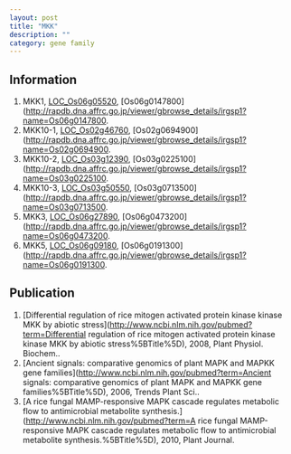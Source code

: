 ```yaml
---
layout: post
title: "MKK"
description: ""
category: gene family
---
```


## Information
1. MKK1, [LOC_Os06g05520](http://rice.plantbiology.msu.edu/cgi-bin/ORF_infopage.cgi?orf=LOC_Os06g05520), [Os06g0147800](http://rapdb.dna.affrc.go.jp/viewer/gbrowse_details/irgsp1?name=Os06g0147800.
2. MKK10-1, [LOC_Os02g46760](http://rice.plantbiology.msu.edu/cgi-bin/ORF_infopage.cgi?orf=LOC_Os02g46760), [Os02g0694900](http://rapdb.dna.affrc.go.jp/viewer/gbrowse_details/irgsp1?name=Os02g0694900.
3. MKK10-2, [LOC_Os03g12390](http://rice.plantbiology.msu.edu/cgi-bin/ORF_infopage.cgi?orf=LOC_Os03g12390), [Os03g0225100](http://rapdb.dna.affrc.go.jp/viewer/gbrowse_details/irgsp1?name=Os03g0225100.
4. MKK10-3, [LOC_Os03g50550](http://rice.plantbiology.msu.edu/cgi-bin/ORF_infopage.cgi?orf=LOC_Os03g50550), [Os03g0713500](http://rapdb.dna.affrc.go.jp/viewer/gbrowse_details/irgsp1?name=Os03g0713500.
5. MKK3, [LOC_Os06g27890](http://rice.plantbiology.msu.edu/cgi-bin/ORF_infopage.cgi?orf=LOC_Os06g27890), [Os06g0473200](http://rapdb.dna.affrc.go.jp/viewer/gbrowse_details/irgsp1?name=Os06g0473200.
6. MKK5, [LOC_Os06g09180](http://rice.plantbiology.msu.edu/cgi-bin/ORF_infopage.cgi?orf=LOC_Os06g09180), [Os06g0191300](http://rapdb.dna.affrc.go.jp/viewer/gbrowse_details/irgsp1?name=Os06g0191300.

## Publication
1. [Differential regulation of rice mitogen activated protein kinase kinase MKK by abiotic stress](http://www.ncbi.nlm.nih.gov/pubmed?term=Differential regulation of rice mitogen activated protein kinase kinase MKK by abiotic stress%5BTitle%5D), 2008, Plant Physiol. Biochem..
2. [Ancient signals: comparative genomics of plant MAPK and MAPKK gene families](http://www.ncbi.nlm.nih.gov/pubmed?term=Ancient signals: comparative genomics of plant MAPK and MAPKK gene families%5BTitle%5D), 2006, Trends Plant Sci..
3. [A rice fungal MAMP-responsive MAPK cascade regulates metabolic flow to antimicrobial metabolite synthesis.](http://www.ncbi.nlm.nih.gov/pubmed?term=A rice fungal MAMP-responsive MAPK cascade regulates metabolic flow to antimicrobial metabolite synthesis.%5BTitle%5D), 2010, Plant Journal.


